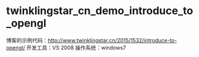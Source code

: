 # twinklingstar_cn_demo_introduce_to_opengl
博客的示例代码：http://www.twinklingstar.cn/2015/1532/introduce-to-opengl/
开发工具：VS 2008
操作系统：windows7
